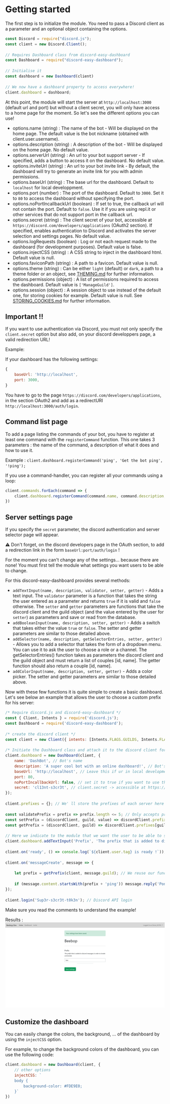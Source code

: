 # Getting started

The first step is to initialize the module.
You need to pass a Discord client as a parameter and an optional object containing the options.

```js
const Discord = require("discord.js");
const client = new Discord.Client();

// Requires Dashboard class from discord-easy-dashboard
const Dashboard = require("discord-easy-dashboard");

// Initialise it
const dashboard = new Dashboard(client)

// We now have a dashboard property to access everywhere!
client.dashboard = dashboard;
```

At this point, the module will start the server at `http://localhost:3000` (default url and port) but without a client secret, you will only have access to a home page for the moment. So let's see the different options you can use!

- options.name (string) : The name of the bot - Will be displayed on the home page. The default value is the bot nickname (obtained with client.user.username).
- options.description (string) : A description of the bot - Will be displayed on the home page. No default value.
- options.serverUrl (string) : An url to your bot support server - If specified, adds a button to access it on the dashboard. No default value.
- options.inviteUrl (string) : An url to your bot invite link - By default, the dashboard will try to generate an invite link for you with admin permissions.
- options.baseUrl (string) : The base url for the dashboard. Default to `localhost` for local developpment.
- options.port (number) : The port of the dashboard. Default to `3000`. Set it to `80` to access the dashboard without specifying the port.
- options.noPortIncallbackUrl (boolean) : If set to true, the callback url will not contain the port. Default to `false`. Use it if you are using repl.it or other services that do not support port in the callback url.
- options.secret (string) : The client secret of your bot, accessible at `https://discord.com/developers/applications` (OAuth2 section). If specified, enables authentication to Discord and activates the server selection and settings pages. No default value.
- options.logRequests (boolean) : Log or not each request made to the dashboard (for development purposes). Default value is false.
- options.injectCSS (string) : A CSS string to inject in the dashboard html. Default value is null.
- options.faviconPath (string) : A path to a favicon. Default value is null.
- options.theme (string) : Can be either `light` (default) or `dark`, a path to a theme folder or an object, see [THEMING.md](THEMING.md) for further information.
- options.permissions (object) : A list of permissions required to access the dashboard. Default value is `['ManageGuild']`.
- options.session (object) : A session object to use instead of the default one, for storing cookies for example. Default value is null. See [STORING_COOKIES.md](STORING_COOKIES.md) for further information.

## Important !! 

If you want to use authentication via Discord, you must not only specify the `client.secret` option but also add, on your discord developpers page, a valid redirection URL!

Example:

If your dashboard has the following settings: 
```js
{
    baseUrl: 'http://localhost',
    port: 3000,
}
```
You have to go to the page `https://discord.com/developers/applications`, in the section OAuth2 and add as a redirectURI `http://localhost:3000/auth/login`.

## Command list page

To add a page listing the commands of your bot, you have to register at least one command with the `registerCommand` function. This one takes 3 parameters : the name of the command, a description of what it does and how to use it.

Example : `client.dashboard.registerCommand('ping', 'Get the bot ping', '!ping');`

If you use a command-handler, you can register all your commands using a loop:
```js
client.commands.forEach(command => {
    client.dashboard.registerCommand(command.name, command.description, command.usage);
})
```

## Server settings page

If you specify the `secret` parameter, the discord authentication and server selector page will appear.

⚠ Don't forget, on the discord developers page in the OAuth section, to add a redirection link in the form `baseUrl:port/auth/login` !

For the moment you can't change any of the settings... because there are none! You must first tell the module what settings you want users to be able to change. 

For this discord-easy-dashboard provides several methods:

- `addTextInput(name, description, validator, setter, getter)` - Adds a text input. The `validator` parameter is a function that takes the string the user entered as a parameter and returns `true` if it is valid and `false` otherwise. The `setter` and `getter` parameters are functions that take the discord client and the guild object (and the value entered by the user for `setter`) as parameters and save or read from the database.
- `addBooleanInput(name, description, setter, getter)` - Adds a switch that takes either the value `true` or `false`. The setter and getter parameters are similar to those detailed above.
- `addSelector(name, description, getSelectorEntries, setter, getter)` - Allows you to add a selector that takes the form of a dropdown menu. You can use it to ask the user to choose a role or a channel. The getSelectorEntries() function takes as parameters the discord client and the guild object and must return a list of couples [id, name]. The getter function should also return a couple [id, name].
- `addColorInput(name, description, setter, getter)` - Adds a color picker. The setter and getter parameters are similar to those detailed above.

Now with these few functions it is quite simple to create a basic dashboard. Let's see below an example that allows the user to choose a custom prefix for his server:

```js
/* Require discord.js and discord-easy-dashboard */
const { Client, Intents } = require('discord.js');
const Dashboard = require('discord-easy-dashboard');

/* create the discord client */
const client = new Client({ intents: [Intents.FLAGS.GUILDS, Intents.FLAGS.GUILD_MESSAGES] });

/* Initiate the Dashboard class and attach it to the discord client for easy access */
client.dashboard = new Dashboard(client, {
    name: 'DashBot', // Bot's name
    description: 'A super cool bot with an online dashboard!', // Bot's description
    baseUrl: 'http://localhost', // Leave this if ur in local development
    port: 80,
    noPortIncallbackUrl: false, // set it to true if you want to use the callback url without port (like if you are using repl.it)
    secret: 'cl13nt-s3cr3t', // client.secret -> accessible at https://discord.com/developers/applications (OAuth2 section)
});

client.prefixes = {}; // We' ll store the prefixes of each server here

const validatePrefix = prefix => prefix.length <= 5; // Only accepts prefixes of up to 5 characters
const setPrefix = (discordClient, guild, value) => discordClient.prefixes[guild.id] = value; // Stores the prefix in the client.prefixes object
const getPrefix = (discordClient, guild) => discordClient.prefixes[guild.id] || '!'; // Get the prefix in the client.prefixes object or give the default one

// Here we indicate to the module that we want the user to be able to set the prefix of his bot
client.dashboard.addTextInput('Prefix', 'The prefix that is added to discord messages in order to invoke commands.', validatePrefix, setPrefix, getPrefix);

client.on('ready', () => console.log(`${client.user.tag} is ready !`)); // To know when the bot is launched

client.on('messageCreate', message => {
    
    let prefix = getPrefix(client, message.guild); // We reuse our function to gain in readability!

    if (message.content.startsWith(prefix + 'ping')) message.reply('Pong !'); // 🏓 :D
});

client.login('Sup3r-s3cr3t-t0k3n'); // Discord API login
```

Make sure you read the comments to understand the example!

Results : ![prefix example](assets/prefix%20example.png)

## Customize the dashboard

You can easily change the colors, the background, ... of the dashboard by using the `injectCSS` option.

For example, to change the background colors of the dashboard, you can use the following code:

```js
client.dashboard = new Dashboard(client, {
    // other options
    injectCSS: `
	body {
		background-color: #FDE9E0;
	}`
})
```